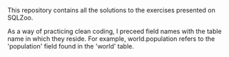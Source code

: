 This repository contains all the solutions to the exercises presented on SQLZoo. 

As a way of practicing clean coding, I preceed field names with the table name in which they reside.
For example, world.population refers to the 'population' field found in the 'world' table. 
